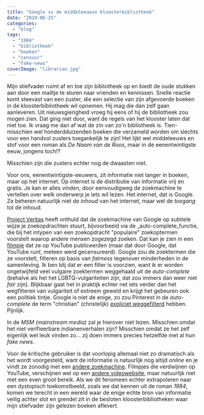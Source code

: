 ```yaml
---
title: "Google vs de middeleeuwse kloosterbibliotheek"
date: "2019-06-25"
categories: 
  - "blog"
tags: 
  - "1984"
  - "bibliotheek"
  - "boeken"
  - "censuur"
  - "fake-news"
coverImage: "librarian.jpg"
---
```


Mijn stiefvader ruimt af en toe zijn bibliotheek op en biedt de oude stukken aan door een mailtje te sturen naar vrienden en kennissen. Snelle reactie komt steevast van een zuster, die een selectie van zijn afgevoerde boeken in de kloosterbibliotheek wil opnemen. Hij mag die dan zelf gaan aanleveren. Uit nieuwsgierigheid vroeg hij eens of hij de bibliotheek zou mogen zien. Dat ging niet door, want de regels van het klooster laten dat niet toe. Ik vraag me dan af wat de zin van zo'n bibliotheek is. Tien- misschien wel honderdduizenden boeken die verzameld worden om slechts voor een handvol zusters toegankelijk te zijn! Het lijkt wel middeleeuws en stof voor een roman als _De Naam van de Roos_, maar in de eenentwintigste eeuw, jongens toch!?   

Misschien zijn die zusters echter nog de dwaasten niet.   

Voor ons, eenentwintigste-eeuwers, zit informatie niet langer in boeken, maar op het internet. Op internet is de distributie van informatie vrij en gratis. Je kan er alles vinden, door eenvoudigweg de zoekmachine te vertellen over welk onderwerp je iets wil lezen. Het internet, dat is Google. Ze beheren natuurlijk niet de _inhoud_ van het internet, maar wel de _toegang_ tot de inhoud.   

[Project Veritas](https://www.projectveritas.com/) heeft onthuld dat de zoekmachine van Google op subtiele wijze je zoekopdrachten stuurt, bijvoorbeeld via de _auto-complete_functie, die bij het intypen van een zoekopdracht "populaire" zoekoptermen voorstelt waarop andere mensen zogezegd zoeken. Dat kan je zien in een [filmpje](https://www.projectveritas.com/video/insider-blows-whistle-exec-reveals-google-plan-to-prevent-trump-situation-in-2020-on-hidden-cam/) dat ze op YouTube publiceerden (maar dat door Google, dat YouTube _runt_, meteen werd gecensureerd). Google zou de zoektermen die ze voorstelt, filteren op basis van _fairness_ tegenover minderheden in de samenleving. Ik ben blij dat er een filter is voorzien, want ik er worden ongetwijfeld veel vulgaire zoektermen weggehaald uit de _auto-complete_ (behalve als het het LGBTQ-vulgariteiten zijn, dat zou immers dan weer niet _fair_ zijn). Blijkbaar gaat het in praktijk echter net iets verder dan het wegfilteren van vulgariteit of extreem geweld en krijgt het gebeuren ook een politiek tintje. Google is niet de enige, zo zou Pinterest in de _auto-complete_ de term "christian" (christelijk) [expliciet weggefilterd](https://reclaimthenet.org/pinterest-blacklists-christian-bible-verses-search-auto-complete/) hebben. Pijnlijk.  

In de _MSM (mainstream media)_ zal je hierover niet lezen. Misschien omdat het niet verifieerbare indianenverhalen zijn? Misschien omdat ze het zelf eigenlijk wel leuk vinden zo… zij doen immers precies hetzelfde met al hun _fake news_.  

Voor de kritische gebruiker is dat voorlopig allemaal niet zo dramatisch als het wordt voorgesteld, want de informatie is natuurlijk nog altijd _online_ en je vindt ze zonodig met een [andere zoekmachine](https://duckduckgo.com/). Filmpjes die verdwijnen op YouTube, verschijnen wel op een [andere videowebsite](https://www.bitchute.com/), maar natuurlijk niet met een even groot bereik. Als we dit fenomeen echter extrapoleren naar een dystopisch toekomstbeeld, zoals we dat kennen uit de roman _1984_, komen we terecht in een wereld waar de enige echte bron van informatie veilig achter slot en grendel zit in de besloten kloosterbibliotheken waar mijn stiefvader zijn gelezen boeken aflevert.
